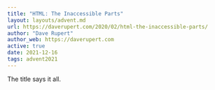 ```yaml
---
title: "HTML: The Inaccessible Parts"
layout: layouts/advent.md
url: https://daverupert.com/2020/02/html-the-inaccessible-parts/
author: "Dave Rupert"
author_web: https://daverupert.com
active: true
date: 2021-12-16
tags: advent2021
---
```


The title says it all.